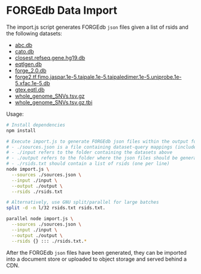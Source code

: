 # FORGEdb Data Import

The import.js script generates FORGEdb `json` files given a list of rsids and the following datasets:

- [abc.db](https://forge2.altiusinstitute.org/files/abc.db)
- [cato.db](https://forge2.altiusinstitute.org/files/cato.db)
- [closest.refseq.gene.hg19.db](https://forge2.altiusinstitute.org/files/closest.refseq.gene.hg19.db)
- [eqtlgen.db](https://forge2.altiusinstitute.org/files/eqtlgen.db)
- [forge_2.0.db](https://forge2.altiusinstitute.org/files/forge_2.0.db)
- [forge2.tf.fimo.jaspar.1e-5.taipale.1e-5.taipaledimer.1e-5.uniprobe.1e-5.xfac.1e-5.db](https://forge2.altiusinstitute.org/files/forge2.tf.fimo.jaspar.1e-5.taipale.1e-5.taipaledimer.1e-5.uniprobe.1e-5.xfac.1e-5.db)
- [gtex.eqtl.db](https://forge2.altiusinstitute.org/files/gtex.eqtl.db)
- [whole_genome_SNVs.tsv.gz](https://krishna.gs.washington.edu/download/CADD/v1.6/GRCh37/whole_genome_SNVs.tsv.gz)
- [whole_genome_SNVs.tsv.gz.tbi](https://krishna.gs.washington.edu/download/CADD/v1.6/GRCh37/whole_genome_SNVs.tsv.gz.tbi)

Usage:

```sh
# Install dependencies
npm install

# Execute import.js to generate FORGEdb json files within the output folder
# - ./sources.json is a file containing dataset-query mappings (included)
# - ./input refers to the folder containing the datasets above
# - ./output refers to the folder where the json files should be generated
# - ./rsids.txt should contain a list of rsids (one per line)
node import.js \
  --sources ./sources.json \
  --input ./input \
  --output ./output \
  --rsids ./rsids.txt

# Alternatively, use GNU split/parallel for large batches
split -d -n l/32 rsids.txt rsids.txt.

parallel node import.js \
  --sources ./sources.json \
  --input ./input \
  --output ./output \
  --rsids {} ::: ./rsids.txt.*
```

After the FORGEdb `json` files have been generated, they can be imported into a document store or uploaded to object storage and served behind a CDN.

